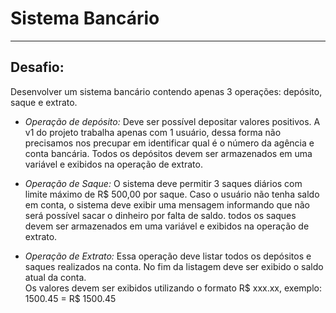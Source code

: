 # Sistema Bancário

---

## Desafio:

Desenvolver um sistema bancário contendo apenas 3 operações: depósito, saque e extrato.

- *Operação de depósito:* Deve ser possível depositar valores positivos. A v1 do projeto trabalha apenas com 1 usuário, dessa forma não precisamos nos precupar em identificar qual é o número da agência e conta bancária. Todos os depósitos devem ser armazenados em uma variável e exibidos na operação de extrato.

- *Operação de Saque:* O sistema deve permitir 3 saques diários com limite máximo de R$ 500,00 por saque. Caso o usuário não tenha saldo em conta, o sistema deve exibir uma mensagem informando que não será possível sacar o dinheiro por falta de saldo. todos os saques devem ser armazenados em uma variável e exibidos na operação de extrato.

- *Operação de Extrato:* Essa operação deve listar todos os depósitos e saques realizados na conta. No fim da listagem deve ser exibido o saldo atual da conta. <br>
Os valores devem ser exibidos utilizando o formato R$ xxx.xx, exemplo: <br>
1500.45 = R$ 1500.45
